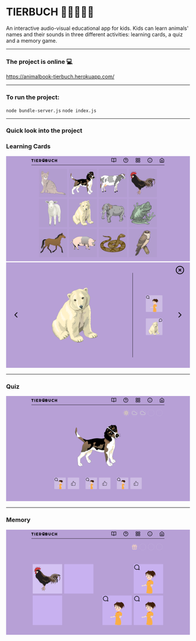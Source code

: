 # TIERBUCH 🐻🐱🐮🐷🐶
An interactive audio-visual educational app for kids. Kids can learn animals' names and their sounds in three different activities: learning cards, a quiz and a memory game.<hr>
### The project is online 💻
https://animalbook-tierbuch.herokuapp.com/ <hr>
### To run the project:
`node bundle-server.js` `node index.js`<hr>
### Quick look into the project
### Learning Cards
![tierbuch-karten](https://github.com/anna-rosh/animalbook/blob/master/tierbuch-karten.png)
![tierbuch-karte](https://github.com/anna-rosh/animalbook/blob/master/tierbuch-karte.png)<hr>
### Quiz
![tierbuch-quiz](https://github.com/anna-rosh/animalbook/blob/master/tierbuch-quiz.png) <hr>
### Memory
![tierbuch-memory](https://github.com/anna-rosh/animalbook/blob/master/tierbuch-memory.png)
